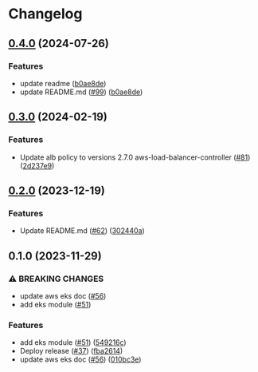 # Changelog

## [0.4.0](https://github.com/prefapp/tfm/compare/aws-eks-v0.3.0...aws-eks-v0.4.0) (2024-07-26)


### Features

* update readme ([b0ae8de](https://github.com/prefapp/tfm/commit/b0ae8de02eb8b844e2bfcfa325344bebd970a19d))
* update README.md ([#99](https://github.com/prefapp/tfm/issues/99)) ([b0ae8de](https://github.com/prefapp/tfm/commit/b0ae8de02eb8b844e2bfcfa325344bebd970a19d))

## [0.3.0](https://github.com/prefapp/tfm/compare/aws-eks-v0.2.0...aws-eks-v0.3.0) (2024-02-19)


### Features

* Update alb policy to versions 2.7.0 aws-load-balancer-controller ([#81](https://github.com/prefapp/tfm/issues/81)) ([2d237e9](https://github.com/prefapp/tfm/commit/2d237e9c4d1d0dbbc03ed9bf08d153faf360147b))

## [0.2.0](https://github.com/prefapp/tfm/compare/aws-eks-v0.1.0...aws-eks-v0.2.0) (2023-12-19)


### Features

* Update README.md ([#62](https://github.com/prefapp/tfm/issues/62)) ([302440a](https://github.com/prefapp/tfm/commit/302440a79ea0e4883b6583e3540deac7bac6c307))

## 0.1.0 (2023-11-29)


### ⚠ BREAKING CHANGES

* update aws eks doc ([#56](https://github.com/prefapp/tfm/issues/56))
* add eks module ([#51](https://github.com/prefapp/tfm/issues/51))

### Features

* add eks module ([#51](https://github.com/prefapp/tfm/issues/51)) ([549216c](https://github.com/prefapp/tfm/commit/549216ccb21376f8c029c746d70c4f9170c626da))
* Deploy release ([#37](https://github.com/prefapp/tfm/issues/37)) ([fba2614](https://github.com/prefapp/tfm/commit/fba2614fb284cf9d960be53c7c123ceaf08cecfa))
* update aws eks doc ([#56](https://github.com/prefapp/tfm/issues/56)) ([010bc3e](https://github.com/prefapp/tfm/commit/010bc3ef855c39dc58d26a7c103368f660b8d061))
